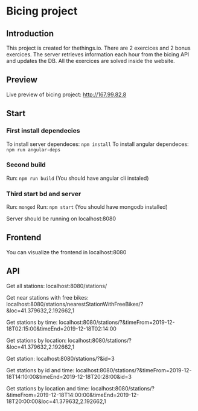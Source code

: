 # Bicing project

## Introduction

This project is created for thethings.io. There are 2 exercices and 2 bonus exercices. The server retrieves information each hour from the bicing API and updates the DB. All the exercices are solved inside the website. 

## Preview

Live preview of bicing project: http://167.99.82.8 

## Start

### First install dependecies

To install server dependeces: `npm install`
To install angular dependeces: `npm run angular-deps`

### Second build

Run: `npm run build`
(You should have angular cli instaled)

### Third start bd and server

Run: `mongod`
Run: `npm start`
(You should have mongodb installed)

Server should be running on localhost:8080

## Frontend
You can visualize the frontend in localhost:8080

## API

Get all stations: localhost:8080/stations/

Get near stations with free bikes: localhost:8080/stations/nearestStationWithFreeBikes/?&loc=41.379632,2.192662,1

Get stations by time: localhost:8080/stations/?&timeFrom=2019-12-18T02:15:00&timeEnd=2019-12-18T02:14:00

Get stations by location: localhost:8080/stations/?&loc=41.379632,2.192662,1

Get station: localhost:8080/stations/?&id=3

Get stations by id and time: localhost:8080/stations/?&timeFrom=2019-12-18T14:10:00&timeEnd=2019-12-18T20:28:00&id=3

Get stations by location and time: localhost:8080/stations/?&timeFrom=2019-12-18T14:00:00&timeEnd=2019-12-18T20:00:00&loc=41.379632,2.192662,1



